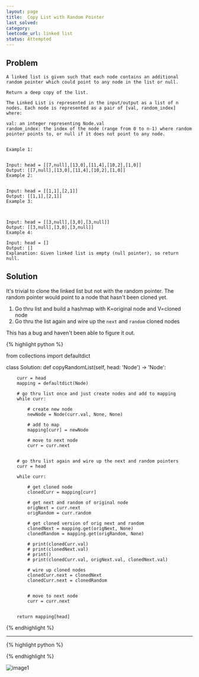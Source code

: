 ```yaml
---
layout: page
title:  Copy List with Random Pointer
last_solved: 
category: 
leetcode_url: linked list
status: Attempted
---
```


Problem
-------

```
A linked list is given such that each node contains an additional random pointer which could point to any node in the list or null.

Return a deep copy of the list.

The Linked List is represented in the input/output as a list of n nodes. Each node is represented as a pair of [val, random_index] where:

val: an integer representing Node.val
random_index: the index of the node (range from 0 to n-1) where random pointer points to, or null if it does not point to any node.
 

Example 1:


Input: head = [[7,null],[13,0],[11,4],[10,2],[1,0]]
Output: [[7,null],[13,0],[11,4],[10,2],[1,0]]
Example 2:


Input: head = [[1,1],[2,1]]
Output: [[1,1],[2,1]]
Example 3:



Input: head = [[3,null],[3,0],[3,null]]
Output: [[3,null],[3,0],[3,null]]
Example 4:

Input: head = []
Output: []
Explanation: Given linked list is empty (null pointer), so return null.
```

Solution
----------

It's trivial to clone the linked list but not with the random pointer.
The random pointer would point to a node that hasn't been cloned yet.

1) Go thru list and build a hashmap with K=original node and V=cloned node
2) Go thru the list again and wire up the `next` and `random` cloned nodes


This has a bug and haven't been able to figure it out.

{% highlight python %}

from collections import defaultdict

class Solution:
    def copyRandomList(self, head: 'Node') -> 'Node':

        
        curr = head
        mapping = defaultdict(Node)
        
        # go thru list once and just create nodes and add to mapping
        while curr:
            
            # create new node
            newNode = Node(curr.val, None, None)
            
            # add to map
            mapping[curr] = newNode
            
            # move to next node
            curr = curr.next
        
        
        # go thru list again and wire up the next and random pointers
        curr = head
        
        while curr:
            
            # get cloned node
            clonedCurr = mapping[curr]
            
            # get next and random of original node
            origNext = curr.next
            origRandom = curr.random
            
            # get cloned version of orig next and random
            clonedNext = mapping.get(origNext, None)
            clonedRandom = mapping.get(origRandom, None)
            
            # print(clonedCurr.val)
            # print(clonedNext.val)
            # print()
            # print(clonedCurr.val, origNext.val, clonedNext.val)
            
            # wire up cloned nodes
            clonedCurr.next = clonedNext
            clonedCurr.next = clonedRandom
            
            
            # move to next node
            curr = curr.next
            
        
        return mapping[head]

{% endhighlight %}

______________



{% highlight python %}


{% endhighlight %}

![image1]()